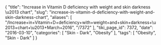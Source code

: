 {
    "title": "Increase in Vitamin D deficiency with weight and skin darkness \u2013 chart",
    "slug": "increase-in-vitamin-d-deficiency-with-weight-and-skin-darkness-chart",
    "aliases": [
        "/Increase+in+Vitamin+D+deficiency+with+weight+and+skin+darkness+\u2013+chart+\u2013+March+2016",
        "/7372"
    ],
    "tiki_page_id": 7372,
    "date": "2016-03-10",
    "categories": [
        "Skin - Dark",
        "Obesity"
    ],
    "tags": [
        "Obesity",
        "Skin - Dark"
    ]
}